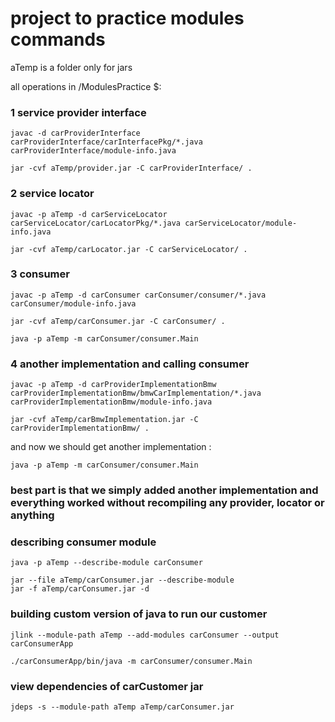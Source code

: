# project to practice modules commands

aTemp is a folder only for jars

all operations in  /ModulesPractice $: 

### 1 service provider interface
```
javac -d carProviderInterface carProviderInterface/carInterfacePkg/*.java carProviderInterface/module-info.java

jar -cvf aTemp/provider.jar -C carProviderInterface/ .
```
### 2 service locator
```
javac -p aTemp -d carServiceLocator carServiceLocator/carLocatorPkg/*.java carServiceLocator/module-info.java

jar -cvf aTemp/carLocator.jar -C carServiceLocator/ .
```
### 3 consumer
```
javac -p aTemp -d carConsumer carConsumer/consumer/*.java carConsumer/module-info.java

jar -cvf aTemp/carConsumer.jar -C carConsumer/ .

java -p aTemp -m carConsumer/consumer.Main
```
### 4 another implementation and calling consumer
```
javac -p aTemp -d carProviderImplementationBmw carProviderImplementationBmw/bmwCarImplementation/*.java carProviderImplementationBmw/module-info.java

jar -cvf aTemp/carBmwImplementation.jar -C carProviderImplementationBmw/ .
```
and now we should get another implementation :
```
java -p aTemp -m carConsumer/consumer.Main
```
### best part is that we simply added another implementation and everything worked without recompiling any provider, locator or anything
 
### describing consumer module
```
java -p aTemp --describe-module carConsumer

jar --file aTemp/carConsumer.jar --describe-module
jar -f aTemp/carConsumer.jar -d
```
### building custom version of java to run our customer
```
jlink --module-path aTemp --add-modules carConsumer --output carConsumerApp

./carConsumerApp/bin/java -m carConsumer/consumer.Main
```
### view dependencies of carCustomer jar
```
jdeps -s --module-path aTemp aTemp/carConsumer.jar
```